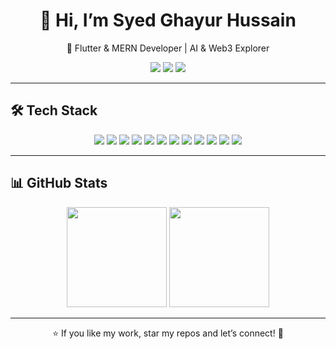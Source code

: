 <div align="center">
  <h1>👋 Hi, I’m Syed Ghayur Hussain</h1>
  <p>🚀 Flutter & MERN Developer | AI & Web3 Explorer</p>

  <!-- Socials -->
  <p>
    <a href="https://github.com/ghayurcodes"><img src="https://img.shields.io/badge/GitHub-@ghayurcodes-181717?style=for-the-badge&logo=github" /></a>
    <a href="https://www.linkedin.com/in/syed-ghayur-hussain"><img src="https://img.shields.io/badge/LinkedIn-Connect-blue?style=for-the-badge&logo=linkedin" /></a>
    <a href="mailto:superboiko124@gmail.com"><img src="https://img.shields.io/badge/Email-Write%20Me-cyan?style=for-the-badge&logo=gmail" /></a>
  </p>
</div>

---

## 🛠 Tech Stack  
<div align="center">

<!-- Mobile/Web -->
<img src="https://img.shields.io/badge/Flutter-02569B?style=for-the-badge&logo=flutter&logoColor=white" />  
<img src="https://img.shields.io/badge/Dart-0175C2?style=for-the-badge&logo=dart&logoColor=white" />  
<img src="https://img.shields.io/badge/React-20232A?style=for-the-badge&logo=react&logoColor=61DAFB" />  
<img src="https://img.shields.io/badge/Node.js-43853D?style=for-the-badge&logo=node.js&logoColor=white" />  
<img src="https://img.shields.io/badge/MongoDB-4EA94B?style=for-the-badge&logo=mongodb&logoColor=white" />  
<img src="https://img.shields.io/badge/Firebase-FFCA28?style=for-the-badge&logo=firebase&logoColor=black" />  

<!-- Programming -->
<img src="https://img.shields.io/badge/Python-3776AB?style=for-the-badge&logo=python&logoColor=white" />  
<img src="https://img.shields.io/badge/C++-00599C?style=for-the-badge&logo=cplusplus&logoColor=white" />  
<img src="https://img.shields.io/badge/Git-F05032?style=for-the-badge&logo=git&logoColor=white" />  

<!-- AI / ML -->
<img src="https://img.shields.io/badge/TensorFlow-FF6F00?style=for-the-badge&logo=tensorflow&logoColor=white" />  
<img src="https://img.shields.io/badge/Scikit--learn-F7931E?style=for-the-badge&logo=scikit-learn&logoColor=white" />  
<img src="https://img.shields.io/badge/Pandas-150458?style=for-the-badge&logo=pandas&logoColor=white" />  


</div>

---

## 📊 GitHub Stats  
<p align="center">
  <img src="https://github-readme-stats.vercel.app/api?username=ghayurcodes&show_icons=true&theme=tokyonight&count_private=true" height="160" />
  <img src="https://github-readme-stats.vercel.app/api/top-langs/?username=ghayurcodes&layout=compact&theme=tokyonight" height="160" />
</p>

---

<div align="center">
  ⭐ If you like my work, star my repos and let’s connect! 🚀
</div>
